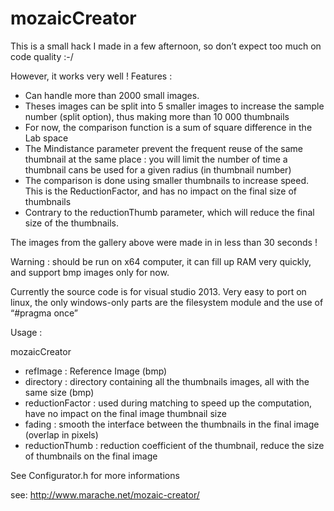 mozaicCreator
=============

This is a small hack I made in a few afternoon, so don’t expect too much on code quality :-/

However, it works very well ! Features :

- Can handle more than 2000 small images.
- Theses images can be split into 5 smaller images to increase the sample number (split option), thus making more than 10 000 thumbnails
- For now, the comparison function is a sum of square difference in the Lab space
- The Mindistance parameter prevent the frequent reuse of the same thumbnail at the same place : you will limit the number of time a thumbnail cans be used for a given radius (in thumbnail number)
- The comparison is done using smaller thumbnails to increase speed. This is the ReductionFactor, and has no impact on the final size of thumbnails
- Contrary to the reductionThumb parameter, which will reduce the final size of the thumbnails.

The images from the gallery above were made in in less than 30 seconds !

Warning : should be run on x64 computer, it can fill up RAM very quickly, and support bmp images only for now.

Currently the source code is for visual studio 2013. Very easy to port on linux, the only windows-only parts are the filesystem module and the use of “#pragma once”

Usage :  

mozaicCreator <refImage> <directory> <ReductionFactor> <Fading> <reductionThumb>
 - refImage : Reference Image (bmp)
 - directory : directory containing all the thumbnails images, all with the same size (bmp)
 - reductionFactor : used during matching to speed up the computation, have no impact on the final image thumbnail size
 - fading : smooth the interface between the thumbnails in the final image (overlap in pixels)
 - reductionThumb : reduction coefficient of the thumbnail, reduce the size of thumbnails on the final image

See Configurator.h for more informations

see: http://www.marache.net/mozaic-creator/
